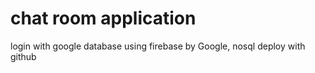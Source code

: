 # chat room application

login with google
database using firebase by Google, nosql
deploy with github


